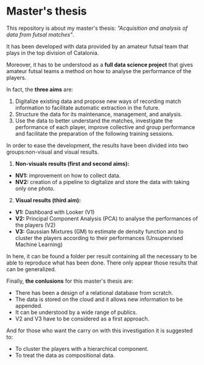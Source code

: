 # Master's thesis
This repository is about my master's thesis: _"Acquisition and analysis of data from futsal matches"_.

It has been developed with data provided by an amateur futsal team that plays in the top division of Catalonia. 

Moreover, it has to be understood as a **full data science project** that gives amateur futsal teams a method on how to analyse the performance of the players. 

In fact, the **three aims** are:

1. Digitalize existing data and propose new ways of recording match information to facilitate automatic extraction in the future. 
2. Structure the data for its maintenance, management, and analysis.
3. Use the data to better understand the matches, investigate the performance of each player, improve collective and group performance and facilitate the preparation of the following training sessions.

In order to ease the development, the results have been divided into two groups:non-visual and visual results. 

1. **Non-visuals results (first and second aims):**
* **NV1:** improvement on how to collect data.
* **NV2:** creation of a pipeline to digitalize and store the data with taking only one photo.

2. **Visual results (third aim):**
* **V1:** Dashboard with Looker (V1)
* **V2:** Principal Component Analysis (PCA) to analyse the performances of the players (V2)
* **V3:** Gaussian Mixtures (GM) to estimate de density function and to cluster the players according to their performances (Unsupervised Machine Learning)

In here, it can be found a folder per result containing all the necessary to be able to reproduce what has been done. There only appear those results that can be generalized. 

Finally, **the conlusions** for this master's thesis are:
* There has been a design of a relational database from scratch.
* The data is stored on the cloud and it allows new information to be appended. 
* It can be understood by a wide range of publics. 
* V2 and V3 have to be considered as a first approach. 

And for those who want the carry on with this investigation it is suggested to:
* To cluster the players with a hierarchical component.
* To treat the data as compositional data.








